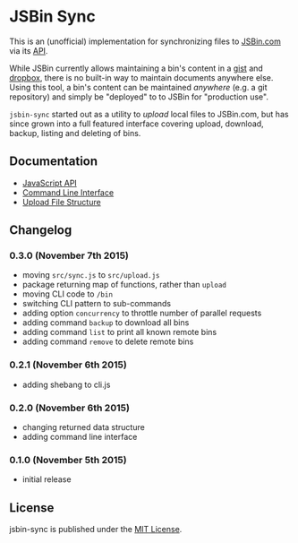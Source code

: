 # JSBin Sync

This is an (unofficial) implementation for synchronizing files to [JSBin.com](https://jsbin.com) via its [API](https://jsbin.com/help/experimental-features#api).

While JSBin currently allows maintaining a bin's content in a [gist](http://jsbin.com/help/import-gists) and [dropbox](http://jsbin.com/help/dropbox), there is no built-in way to maintain documents anywhere else. Using this tool, a bin's content can be maintained *anywhere* (e.g. a git repository) and simply be "deployed" to to JSBin for "production use".

`jsbin-sync` started out as a utility to *upload* local files to JSBin.com, but has since grown into a full featured interface covering upload, download, backup, listing and deleting of bins.


## Documentation

* [JavaScript API](./docs/api.md)
* [Command Line Interface](./docs/cli.md)
* [Upload File Structure](./docs/upload-file-structure.md)


## Changelog

### 0.3.0 (November 7th 2015) ###

* moving `src/sync.js` to `src/upload.js`
* package returning map of functions, rather than `upload`
* moving CLI code to `/bin`
* switching CLI pattern to sub-commands
* adding option `concurrency` to throttle number of parallel requests
* adding command `backup` to download all bins
* adding command `list` to print all known remote bins
* adding command `remove` to delete remote bins

### 0.2.1 (November 6th 2015) ###

* adding shebang to cli.js

### 0.2.0 (November 6th 2015) ###

* changing returned data structure
* adding command line interface

### 0.1.0 (November 5th 2015) ###

* initial release


## License

jsbin-sync is published under the [MIT License](http://opensource.org/licenses/mit-license).
